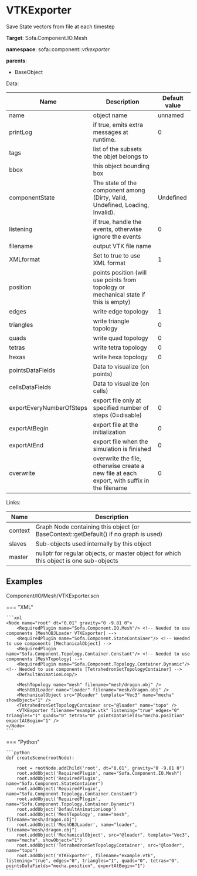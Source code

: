 # VTKExporter

Save State vectors from file at each timestep


__Target__: Sofa.Component.IO.Mesh

__namespace__: sofa::component::_vtkexporter_

__parents__: 

- BaseObject

Data: 

<table>
<thead>
    <tr>
        <th>Name</th>
        <th>Description</th>
        <th>Default value</th>
    </tr>
</thead>
<tbody>
	<tr>
		<td>name</td>
		<td>
object name
</td>
		<td>unnamed</td>
	</tr>
	<tr>
		<td>printLog</td>
		<td>
if true, emits extra messages at runtime.
</td>
		<td>0</td>
	</tr>
	<tr>
		<td>tags</td>
		<td>
list of the subsets the objet belongs to
</td>
		<td></td>
	</tr>
	<tr>
		<td>bbox</td>
		<td>
this object bounding box
</td>
		<td></td>
	</tr>
	<tr>
		<td>componentState</td>
		<td>
The state of the component among (Dirty, Valid, Undefined, Loading, Invalid).
</td>
		<td>Undefined</td>
	</tr>
	<tr>
		<td>listening</td>
		<td>
if true, handle the events, otherwise ignore the events
</td>
		<td>0</td>
	</tr>
	<tr>
		<td>filename</td>
		<td>
output VTK file name
</td>
		<td></td>
	</tr>
	<tr>
		<td>XMLformat</td>
		<td>
Set to true to use XML format
</td>
		<td>1</td>
	</tr>
	<tr>
		<td>position</td>
		<td>
points position (will use points from topology or mechanical state if this is empty)
</td>
		<td></td>
	</tr>
	<tr>
		<td>edges</td>
		<td>
write edge topology
</td>
		<td>1</td>
	</tr>
	<tr>
		<td>triangles</td>
		<td>
write triangle topology
</td>
		<td>0</td>
	</tr>
	<tr>
		<td>quads</td>
		<td>
write quad topology
</td>
		<td>0</td>
	</tr>
	<tr>
		<td>tetras</td>
		<td>
write tetra topology
</td>
		<td>0</td>
	</tr>
	<tr>
		<td>hexas</td>
		<td>
write hexa topology
</td>
		<td>0</td>
	</tr>
	<tr>
		<td>pointsDataFields</td>
		<td>
Data to visualize (on points)
</td>
		<td></td>
	</tr>
	<tr>
		<td>cellsDataFields</td>
		<td>
Data to visualize (on cells)
</td>
		<td></td>
	</tr>
	<tr>
		<td>exportEveryNumberOfSteps</td>
		<td>
export file only at specified number of steps (0=disable)
</td>
		<td>0</td>
	</tr>
	<tr>
		<td>exportAtBegin</td>
		<td>
export file at the initialization
</td>
		<td>0</td>
	</tr>
	<tr>
		<td>exportAtEnd</td>
		<td>
export file when the simulation is finished
</td>
		<td>0</td>
	</tr>
	<tr>
		<td>overwrite</td>
		<td>
overwrite the file, otherwise create a new file at each export, with suffix in the filename
</td>
		<td>0</td>
	</tr>

</tbody>
</table>

Links: 

| Name | Description |
| ---- | ----------- |
|context|Graph Node containing this object (or BaseContext::getDefault() if no graph is used)|
|slaves|Sub-objects used internally by this object|
|master|nullptr for regular objects, or master object for which this object is one sub-objects|



## Examples

Component/IO/Mesh/VTKExporter.scn

=== "XML"

    ```xml
    <Node name="root" dt="0.01" gravity="0 -9.81 0">
    	<RequiredPlugin name="Sofa.Component.IO.Mesh"/> <!-- Needed to use components [MeshOBJLoader VTKExporter] -->
    	<RequiredPlugin name="Sofa.Component.StateContainer"/> <!-- Needed to use components [MechanicalObject] -->
    	<RequiredPlugin name="Sofa.Component.Topology.Container.Constant"/> <!-- Needed to use components [MeshTopology] -->
    	<RequiredPlugin name="Sofa.Component.Topology.Container.Dynamic"/> <!-- Needed to use components [TetrahedronSetTopologyContainer] -->
    	<DefaultAnimationLoop/>
    
        <MeshTopology name="mesh" filename="mesh/dragon.obj" />
        <MeshOBJLoader name="loader" filename="mesh/dragon.obj" />
        <MechanicalObject src="@loader" template="Vec3" name="mecha" showObject="1" />
        <TetrahedronSetTopologyContainer src="@loader" name="topo" />
        <VTKExporter filename="example.vtk" listening="true" edges="0" triangles="1" quads="0" tetras="0" pointsDataFields="mecha.position" exportAtBegin="1" />
    </Node>
    ```

=== "Python"

    ```python
    def createScene(rootNode):

        root = rootNode.addChild('root', dt="0.01", gravity="0 -9.81 0")
        root.addObject('RequiredPlugin', name="Sofa.Component.IO.Mesh")
        root.addObject('RequiredPlugin', name="Sofa.Component.StateContainer")
        root.addObject('RequiredPlugin', name="Sofa.Component.Topology.Container.Constant")
        root.addObject('RequiredPlugin', name="Sofa.Component.Topology.Container.Dynamic")
        root.addObject('DefaultAnimationLoop')
        root.addObject('MeshTopology', name="mesh", filename="mesh/dragon.obj")
        root.addObject('MeshOBJLoader', name="loader", filename="mesh/dragon.obj")
        root.addObject('MechanicalObject', src="@loader", template="Vec3", name="mecha", showObject="1")
        root.addObject('TetrahedronSetTopologyContainer', src="@loader", name="topo")
        root.addObject('VTKExporter', filename="example.vtk", listening="true", edges="0", triangles="1", quads="0", tetras="0", pointsDataFields="mecha.position", exportAtBegin="1")
    ```

